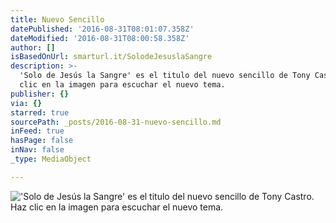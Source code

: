 ```yaml
---
title: Nuevo Sencillo
datePublished: '2016-08-31T08:01:07.358Z'
dateModified: '2016-08-31T08:00:58.358Z'
author: []
isBasedOnUrl: smarturl.it/SolodeJesuslaSangre
description: >-
  'Solo de Jesús la Sangre' es el titulo del nuevo sencillo de Tony Castro. Haz
  clic en la imagen para escuchar el nuevo tema.
publisher: {}
via: {}
starred: true
sourcePath: _posts/2016-08-31-nuevo-sencillo.md
inFeed: true
hasPage: false
inNav: false
_type: MediaObject

---
```

!['Solo de Jesús la Sangre' es el titulo del nuevo sencillo de Tony Castro. Haz clic en la imagen para escuchar el nuevo tema.](https://the-grid-user-content.s3-us-west-2.amazonaws.com/76d574aa-2318-4254-9446-519b4369b5aa.jpg)